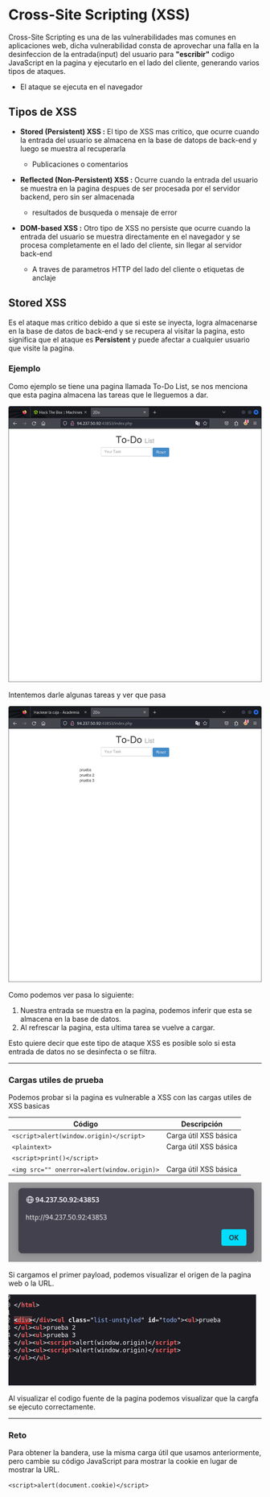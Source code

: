 # Cross-Site Scripting (XSS)

Cross-Site Scripting es una de las vulnerabilidades mas comunes en aplicaciones web, dicha vulnerabilidad consta de aprovechar una falla en la desinfeccion de la entrada(input) del usuario para **"escribir"** codigo JavaScript en la pagina y ejecutarlo en el lado del cliente, generando varios tipos de ataques.

- El ataque se ejecuta en el navegador

## Tipos de XSS

- **Stored (Persistent) XSS :** El tipo de XSS mas critico, que ocurre cuando la entrada del usuario se almacena en la base de datops de back-end y luego se muestra al recuperarla
    - Publicaciones o comentarios 

- **Reflected (Non-Persistent) XSS :** Ocurre cuando la entrada del usuario se muestra en la pagina despues de ser procesada por el servidor backend, pero sin ser almacenada
    - resultados de busqueda o mensaje de error 

- **DOM-based XSS :** Otro tipo de XSS no persiste que ocurre cuando la entrada del usuario se muestra directamente en el navegador y se procesa completamente en el lado del cliente, sin llegar al servidor back-end
    - A traves de parametros HTTP del lado del cliente o etiquetas de anclaje

## Stored XSS

Es el ataque mas critico debido a que si este se inyecta, logra almacenarse en la base de datos de back-end y se recupera al visitar la pagina, esto significa que el ataque es **Persistent** y puede afectar a cualquier usuario que visite la pagina.

### Ejemplo

Como ejemplo se tiene una pagina llamada To-Do List, se nos menciona que esta pagina almacena las tareas que le lleguemos a dar.

![alt text](images/1.png)

Intentemos darle algunas tareas y ver que pasa

![alt text](images/2.png)

Como podemos ver pasa lo siguiente:
1. Nuestra entrada se muestra en la pagina, podemos inferir que esta se almacena en la base de datos.
2. Al refrescar la pagina, esta ultima tarea se vuelve a cargar.

Esto quiere decir que este tipo de ataque XSS es posible solo si esta entrada de datos no se desinfecta o se filtra.

***
### Cargas utiles de prueba

Podemos probar si la pagina es vulnerable a XSS con las cargas utiles de XSS basicas

| Código                          | Descripción          |
|---------------------------------|----------------------|
| `<script>alert(window.origin)</script>` | Carga útil XSS básica |
| `<plaintext>` | Carga útil XSS básica |
| `<script>print()</script>` |  |
| `<img src="" onerror=alert(window.origin)>` | Carga útil XSS básica |

![alt text](images/3.png)

Si cargamos el primer payload, podemos visualizar el origen de la pagina web o la URL.

![alt text](images/4.png)

Al visualizar el codigo fuente de la pagina podemos visualizar que la cargfa se ejecuto correctamente.

***
### Reto 
Para obtener la bandera, use la misma carga útil que usamos anteriormente, pero cambie su código JavaScript para mostrar la cookie en lugar de mostrar la URL. 

```
<script>alert(document.cookie)</script>
```
